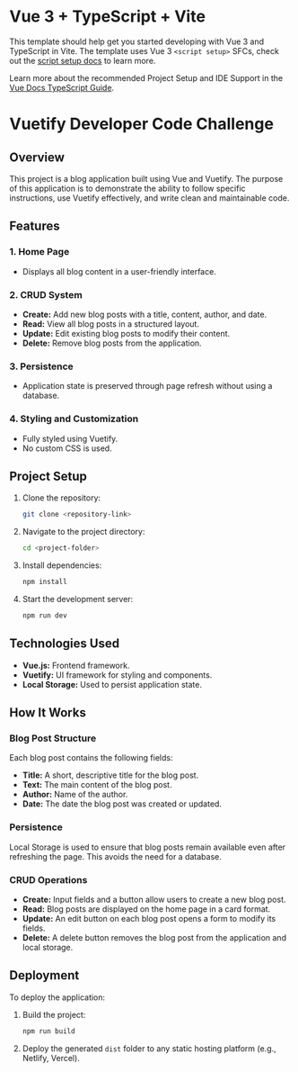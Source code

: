 # Vue 3 + TypeScript + Vite

This template should help get you started developing with Vue 3 and TypeScript in Vite. The template uses Vue 3 `<script setup>` SFCs, check out the [script setup docs](https://v3.vuejs.org/api/sfc-script-setup.html#sfc-script-setup) to learn more.

Learn more about the recommended Project Setup and IDE Support in the [Vue Docs TypeScript Guide](https://vuejs.org/guide/typescript/overview.html#project-setup).


# Vuetify Developer Code Challenge

## Overview
This project is a blog application built using Vue and Vuetify. The purpose of this application is to demonstrate the ability to follow specific instructions, use Vuetify effectively, and write clean and maintainable code.

## Features

### 1. Home Page
- Displays all blog content in a user-friendly interface.

### 2. CRUD System
- **Create:** Add new blog posts with a title, content, author, and date.
- **Read:** View all blog posts in a structured layout.
- **Update:** Edit existing blog posts to modify their content.
- **Delete:** Remove blog posts from the application.

### 3. Persistence
- Application state is preserved through page refresh without using a database.

### 4. Styling and Customization
- Fully styled using Vuetify.
- No custom CSS is used.

## Project Setup

1. Clone the repository:
   ```bash
   git clone <repository-link>
   ```
2. Navigate to the project directory:
   ```bash
   cd <project-folder>
   ```
3. Install dependencies:
   ```bash
   npm install
   ```
4. Start the development server:
   ```bash
   npm run dev
   ```

## Technologies Used
- **Vue.js:** Frontend framework.
- **Vuetify:** UI framework for styling and components.
- **Local Storage:** Used to persist application state.

## How It Works

### Blog Post Structure
Each blog post contains the following fields:
- **Title:** A short, descriptive title for the blog post.
- **Text:** The main content of the blog post.
- **Author:** Name of the author.
- **Date:** The date the blog post was created or updated.

### Persistence
Local Storage is used to ensure that blog posts remain available even after refreshing the page. This avoids the need for a database.

### CRUD Operations
- **Create:** Input fields and a button allow users to create a new blog post.
- **Read:** Blog posts are displayed on the home page in a card format.
- **Update:** An edit button on each blog post opens a form to modify its fields.
- **Delete:** A delete button removes the blog post from the application and local storage.

## Deployment
To deploy the application:
1. Build the project:
   ```bash
   npm run build
   ```
2. Deploy the generated `dist` folder to any static hosting platform (e.g., Netlify, Vercel).